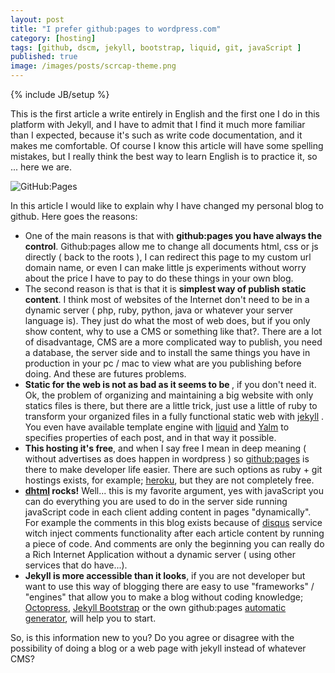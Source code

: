 ```yaml
---
layout: post
title: "I prefer github:pages to wordpress.com"
category: [hosting] 
tags: [github, dscm, jekyll, bootstrap, liquid, git, javaScript ]
published: true
image: /images/posts/scrcap-theme.png
---
```

{% include JB/setup %}
<p>This is the first article a write entirely in English and the first one I do in this platform with Jekyll, and I have to admit that I find it much more familiar than I expected, because it's such as write code documentation, and it makes me comfortable. Of course I know this article will have some spelling mistakes, but I really think the best way to learn English is to practice it, so ... here we are.</p>
<img title="GitHub:Pages" src="{{ site.production_url }}/images/posts/scrcap-theme.png" alt="GitHub:Pages"   />

<p>In this article I would like to explain why I have changed my personal blog to github. Here goes the reasons:</p>
<p>
	<ul>
		<li>
			One of the main reasons is that with <strong>github:pages you have always the control</strong>. Github:pages allow me to change all documents html, css or js directly ( back to the roots ), I can redirect this page to my custom url domain name, or even I can make little js experiments without worry about the price I have to pay to do these things in your own blog. 
		</li>
		<li>
			The second reason is that is that it is <strong>simplest way of publish static content</strong>. I think most of websites of the Internet don't need to be in a dynamic server ( php, ruby, python, java or whatever your server language is). They just do what the most of web does, but if you only show content, why to use a CMS or something like that?. There are a lot of disadvantage, CMS are a more complicated way to publish, you need a database, the server side and to install the same things you have in production in your pc / mac to view what are you publishing before doing. And these are futures problems.
		</li>
		<li>
		  	<strong>Static for the web is not as bad as it seems to be </strong>, if you don't need it. Ok, the problem of organizing and maintaining a big website with only statics files is there, but there are a little trick, just use a little of ruby to transform your organized files in a fully functional static web with <a href="http://jekyllrb.com" target="_blank">jekyll</a> . You even have available template engine with <a href="http://liquidmarkup.org" target="_blank">liquid</a> and <a href="http://yaml.org" target="_blank">Yalm</a> to specifies properties of each post, and in that way it possible.
		</li>
		<li>
			<strong>This hosting it's free</strong>, and when I say free I mean in deep meaning ( without advertises as does happen in wordpress ) so <a href="http://pages.github.com/" taget="_blankw">github:pages</a> is there to make developer life easier. There are such options as ruby + git hostings exists, for example; <a href="http://www.heroku.com" target="_blank">heroku</a>, but they are not completely free.
		</li>
		<li>
			<strong><a href="http://en.wikipedia.org/wiki/Dynamic_HTML" target="_blank">dhtml</a> rocks!</strong> Well... this is my favorite argument, yes with javaScript you can do everything you are used to do in the server side running javaScript code in each client adding content in pages "dynamically". For example the comments in this blog exists because of <a href="http://disqus.com/" target="_blank">disqus</a> service witch inject comments functionality after each article content by running a piece of code. And comments are only the beginning you can really do a Rich Internet Application without a dynamic server ( using other services that do have...).
		</li>
		<li>
			<strong>Jekyll is more accessible than it looks</strong>, if you are not developer but want to use this way of blogging there are easy to use "frameworks" / "engines" that allow you to make a blog without coding knowledge; <a href="http://octopress.org" target="_blank">Octopress</a>, <a href="http://jekyllbootstrap.com" target="_blank">Jekyll Bootstrap</a> or the own github:pages <a href="https://help.github.com/articles/creating-pages-with-the-automatic-generator" target="_blank">automatic generator</a>, will help you to start.
		</li>
	</ul>
</p>
<p>So, is this information new to you? Do you agree or disagree with the possibility of doing a blog or a web page with jekyll instead of whatever CMS?</p>
